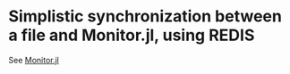 # Simplistic synchronization between a file and Monitor.jl, using REDIS

See [Monitor.jl](https://github.com/Leisure-tools/Monitor.jl)

